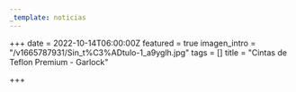 ```yaml
---
_template: noticias
---
```






+++
date = 2022-10-14T06:00:00Z
featured = true
imagen_intro = "/v1665787931/Sin_t%C3%ADtulo-1_a9yglh.jpg"
tags = []
title = "Cintas de Teflon Premium - Garlock"

+++
